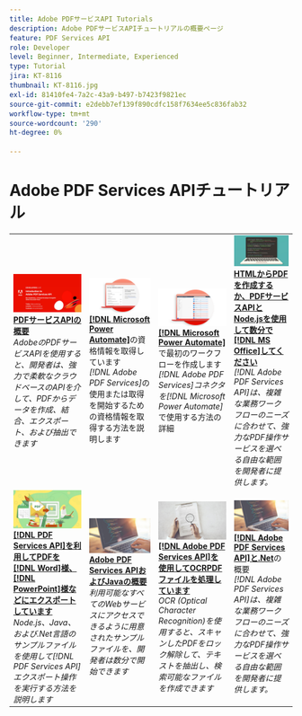 ```yaml
---
title: Adobe PDFサービスAPI Tutorials
description: Adobe PDFサービスAPIチュートリアルの概要ページ
feature: PDF Services API
role: Developer
level: Beginner, Intermediate, Experienced
type: Tutorial
jira: KT-8116
thumbnail: KT-8116.jpg
exl-id: 81410fe4-7a2c-43a9-b497-b7423f9821ec
source-git-commit: e2debb7ef139f890cdfc158f7634ee5c836fab32
workflow-type: tm+mt
source-wordcount: '290'
ht-degree: 0%

---
```


# Adobe PDF Services APIチュートリアル

<table style="table-layout:fixed">
<tr>
 <td>
   <a href="https://experienceleague.adobe.com/docs/adobe-developers-live-events/events/2021/oct2021/pdf-services-api.html">
      <img alt="PDFサービスAPIの概要" src="assets/introduction_1280.png" />
   </a>
    <div>
   <a href="https://experienceleague.adobe.com/docs/adobe-developers-live-events/events/2021/oct2021/pdf-services-api.html"><strong>PDFサービスAPIの概要</strong></a>
    </div>
    <em>AdobeのPDFサービスAPIを使用すると、開発者は、強力で柔軟なクラウドベースのAPIを介して、PDFからデータを作成、結合、エクスポート、および抽出できます</em>
    <br>
  </td>
  <td>
   <a href="getting-credentials-power-automate.md">
      <img alt="Microsoft Power Automateの資格情報の取得" src="assets/createcredentials_1280.png" />
   </a>
    <div>
   <a href="getting-credentials-power-automate.md"><strong>[!DNL Microsoft Power Automate]</strong></a>の資格情報を取得しています
    </div>
    <em>[!DNL Adobe PDF Services]</em>の使用または取得を開始するための資格情報を取得する方法を説明します
    <br>
  </td>
  <td>
   <a href="create-workflow-power-automate.md">
      <img alt="Microsoft Power Automateで最初のワークフローを作成" src="assets/firstflow_1280.png" />
   </a>
    <div>
   <a href="create-workflow-power-automate.md"><strong>[!DNL Microsoft Power Automate]</strong></a>で最初のワークフローを作成します
    </div>
    <em>[!DNL Adobe PDF Services]コネクタを[!DNL Microsoft Power Automate]</em>で使用する方法の詳細
    <br>
  </td>
  <td>
   <a href="createpdffromhtml.md">
      <img alt="PDFサービスAPIとNode.jsを使用して、HTMLまたはMS Officeから数分でPDFを作成します" src="assets/PDFServices_GettingStartedNode_thumb.jpg" />
   </a>
    <div>
   <a href="createpdffromhtml.md"><strong>HTMLからPDFを作成するか、PDFサービスAPIとNode.jsを使用して数分で[!DNL MS Office]してください</strong></a>
    </div>
    <em>[!DNL Adobe PDF Services API]は、複雑な業務ワークフローのニーズに合わせて、強力なPDF操作サービスを選べる自由な範囲を開発者に提供します。</em>
    <br>
  </td>
</tr>
<tr>
  <td>
   <a href="exportpdf.md">
      <img alt="PDFサービスAPIを使用したWordやPowerPointなどへのPDFの書き出し" src="assets/PDFServices_ExportPDF_thumb.jpg" />
   </a>
    <div>
   <a href="exportpdf.md"><strong>[!DNL PDF Services API]を利用してPDFを[!DNL Word]様、[!DNL PowerPoint]様などにエクスポートしています</strong></a>
    </div>
    <em>Node.js、Java、および.Net言語のサンプルファイルを使用して[!DNL PDF Services API]エクスポート操作を実行する方法を説明します</em>
    <br>
  </td>
   <td>
   <a href="gettingstartedjava.md">
      <img alt="Adobe PDF Services APIおよびJavaの概要" src="assets/PDFServices_GettingStartedJAVA_thumb.jpg" />
   </a>
    <div>
   <a href="gettingstartedjava.md"><strong>Adobe PDF Services APIおよびJavaの概要</strong></a>
    </div>
    <em>利用可能なすべてのWebサービスにアクセスできるように用意されたサンプルファイルを、開発者は数分で開始できます</em>
    <br>
  </td>
   <td>
   <a href="ocr.md">
      <img alt="Adobe PDFサービスAPIを使用したOCRPDFファイルの書き出し" src="assets/PDFServices_OCR_Thumb.jpg" />
   </a>
    <div>
   <a href="ocr.md"><strong>[!DNL Adobe PDF Services API]を使用してOCRPDFファイルを処理しています</strong></a>
    </div>
    <em>OCR (Optical Character Recognition)を使用すると、スキャンしたPDFをロック解除して、テキストを抽出し、検索可能なファイルを作成できます</em>
    <br>
  </td>
  <td>
   <a href="gettingstartednet.md">
      <img alt="Adobe PDF Services APIおよび.Netの概要" src="assets/PDFServices_GettingStartedNET_thumb.jpg" />
   </a>
    <div>
   <a href="gettingstartednet.md"><strong>[!DNL Adobe PDF Services API]と.Net</strong></a>の概要
    </div>
    <em>[!DNL Adobe PDF Services API]は、複雑な業務ワークフローのニーズに合わせて、強力なPDF操作サービスを選べる自由な範囲を開発者に提供します。</em>
    <br>
  </td>
</tr>
</table>

